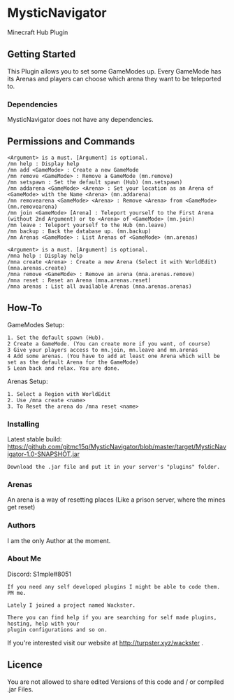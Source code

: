# MysticNavigator

Minecraft Hub Plugin

## Getting Started

This Plugin allows you to set some GameModes up. Every GameMode has its Arenas and players can choose which arena they want to be teleported to.

### Dependencies

MysticNavigator does not have any dependencies.

## Permissions and Commands

```
<Argument> is a must. [Argument] is optional.
/mn help : Display help
/mn add <GameMode> : Create a new GameMode
/mn remove <GameMode> : Remove a GameMode (mn.remove)
/mn setspawn : Set the default spawn (Hub) (mn.setspawn)
/mn addarena <GameMode> <Arena> : Set your location as an Arena of <GameMode> with the Name <Arena> (mn.addarena)
/mn removearena <GameMode> <Arena> : Remove <Arena> from <GameMode> (mn.removearena)
/mn join <GameMode> [Arena] : Teleport yourself to the First Arena (without 2nd Argument) or to <Arena> of <GameMode> (mn.join)
/mn leave : Teleport yourself to the Hub (mn.leave)
/mn backup : Back the database up. (mn.backup)
/mn Arenas <GameMode> : List Arenas of <GameMode> (mn.arenas)
```

```
<Argument> is a must. [Argument] is optional.
/mna help : Display help
/mna create <Arena> : Create a new Arena (Select it with WorldEdit) (mna.arenas.create)
/mna remove <GameMode> : Remove an arena (mna.arenas.remove)
/mna reset : Reset an Arena (mna.arenas.reset)
/mna arenas : List all available Arenas (mna.arenas.arenas)
```
	
## How-To

GameModes Setup:
```
1. Set the default spawn (Hub).
2 Create a GameMode. (You can create more if you want, of course)
3 Give your players access to mn.join, mn.leave and mn.arenas
4 Add some arenas. (You have to add at least one Arena which will be set as the default Arena for the GameMode)
5 Lean back and relax. You are done.
```

Arenas Setup:
```
1. Select a Region with WorldEdit
2. Use /mna create <name>
3. To Reset the arena do /mna reset <name>
```

### Installing

Latest stable build: https://github.com/gitmc15q/MysticNavigator/blob/master/target/MysticNavigator-1.0-SNAPSHOT.jar
```
Download the .jar file and put it in your server's "plugins" folder.
```

### Arenas
An arena is a way of resetting places (Like a prison server, where the mines get reset)

### Authors

I am the only Author at the moment.

### About Me

Discord: S1mple#8051
```
If you need any self developed plugins I might be able to code them. PM me.

Lately I joined a project named Wackster.    

There you can find help if you are searching for self made plugins, hosting, help with your 
plugin configurations and so on.
```

If you're interested visit our website at http://turpster.xyz/wackster .


## Licence

You are not allowed to share edited Versions of this code and / or compiled .jar Files.

